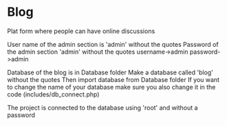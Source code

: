 # Blog
Plat form where people can have online discussions

User name of the admin section is 'admin' without the quotes
Password of the admin section 'admin' without the quotes
             username->admin
             password->admin

Database of the blog is in Database folder
Make a database called 'blog' without the quotes
Then import database from Database folder
If you want to change the name of your database make sure you also change it in the code (includes/db_connect.php)

The project is connected to the database using 'root' and without a password
